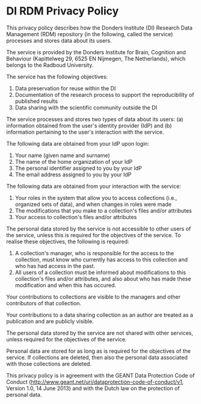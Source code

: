 # DI RDM Privacy Policy

This privacy policy describes how the Donders Institute (DI) Research Data Management (RDM) repository (in the following, called the service) processes and stores data about its users.  

The service is provided by the Donders Institute for Brain, Cognition and Behaviour (Kapittelweg 29, 6525 EN Nijmegen, The Netherlands), which belongs to the Radboud University.

The service has the following objectives:
1. Data preservation for reuse within the DI
2. Documentation of the research process to support the reproducibility of published results
3. Data sharing with the scientific community outside the DI

The service processes and stores two types of data about its users: (a) information obtained from the user's identity provider (IdP) and (b) information pertaining to the user's interaction with the service.

The following data are obtained from your IdP upon login:
1. Your name (given name and surname)
2. The name of the home organization of your IdP
3. The personal identifier assigned to you by your IdP
4. The email address assigned to you by your IdP 

The following data are obtained from your interaction with the service:
1. Your roles in the system that allow you to access collections (i.e., organized sets of data), and when changes in roles were made
2. The modifications that you make to a collection's files and/or attributes
3. Your access to collection's files and/or attributes

The personal data stored by the service is not accessible to other users of the service, unless this is required for the objectives of the service. To realise these objectives, the following is required:
1. A collection's manager, who is responsible for the access to the collection, must know who currently has access to this collection and who has had access in the past. 
2. All users of a collection must be informed about modifications to this collection's files and/or attributes, and also about who has made these modification and when this has occured. 

Your contributions to collections are visible to the managers and other contributors of that collection. 

Your contributions to a data sharing collection as an author are treated as a publication and are publicly visible.

The personal data stored by the service are not shared with other services, unless required for the objectives of the service. 
 
Personal data are stored for as long as is required for the objectives of the service. If collections are deleted, then also the personal data associated with those collections are deleted.

This privacy policy is in agreement with the GEANT Data Protection Code of Conduct (http://www.geant.net/uri/dataprotection-code-of-conduct/v1, Version 1.0, 14 June 2013) and with the Dutch law on the protection of personal data.

